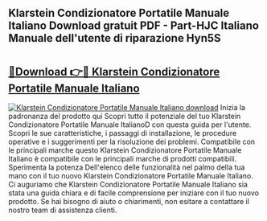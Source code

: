 ## Klarstein Condizionatore Portatile Manuale Italiano Download gratuit PDF - Part-HJC Italiano Manuale dell'utente di riparazione Hyn5S

# <h2><a href="http://dfdy6l.blite.top/?on=Klarstein+Condizionatore+Portatile+Manuale+Italiano">🔗Download 👉🔴 Klarstein Condizionatore Portatile Manuale Italiano</a></h2>

[![Klarstein Condizionatore Portatile Manuale Italiano download](https://i.imgur.com/lujVjoI.png)](http://dfdy6l.blite.top/?on=Klarstein+Condizionatore+Portatile+Manuale+Italiano)
Inizia la padronanza del prodotto qui Scopri tutto il potenziale del tuo Klarstein Condizionatore Portatile Manuale ItalianoD con questa guida per l'utente. Scopri le sue caratteristiche, i passaggi di installazione, le procedure operative e i suggerimenti per la risoluzione dei problemi. Compatibile con le principali marche questo Klarstein Condizionatore Portatile Manuale Italiano è compatibile con le principali marche di prodotti compatibili. Sperimenta la potenza Dell'elenco delle funzionalità nel palmo della tua mano con il tuo nuovo Klarstein Condizionatore Portatile Manuale Italiano. Ci auguriamo che Klarstein Condizionatore Portatile Manuale Italiano sia stata una guida chiara e di facile comprensione per iniziare con il tuo nuovo prodotto. Se hai bisogno di aiuto o chiarimenti, non esitare a contattare il nostro team di assistenza clienti.
